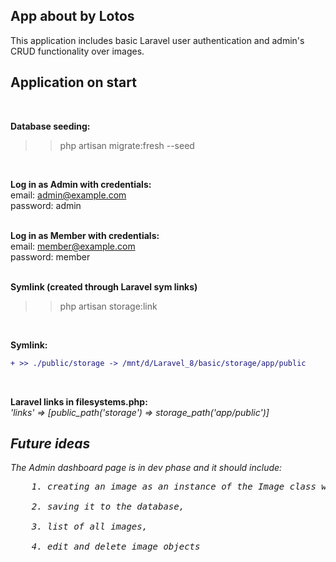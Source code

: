 ## App about by Lotos

This application includes basic Laravel user authentication and admin's CRUD functionality over images. 

## Application on start
</br>

**Database seeding:** </br>
>> php artisan migrate:fresh --seed </br>
</br>

**Log in as Admin with credentials:** </br>
email: admin@example.com</br>
password: admin</br>
</br>

**Log in as Member with credentials:** </br>
email: member@example.com</br>
password: member</br>
</br>

**Symlink (created through Laravel sym links)** </br>
>> php artisan storage:link</br>
</br>

**Symlink:**
```diff
+ >> ./public/storage -> /mnt/d/Laravel_8/basic/storage/app/public
```
</br>

**Laravel links in filesystems.php:** </br>
<em>'links' => [public_path('storage') => storage_path('app/public')]<em> </br>


## Future ideas

The Admin dashboard page is in dev phase and it should include: </br>
<pre>
    1. creating an image as an instance of the Image class with specific parameters </br>
    2. saving it to the database,</br>
    3. list of all images,</br>
    4. edit and delete image objects</br>
</pre>

 
